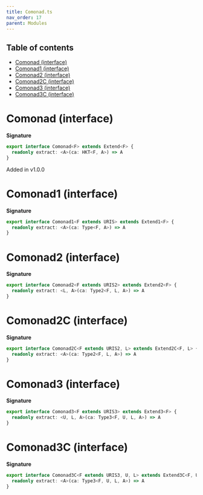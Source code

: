 ```yaml
---
title: Comonad.ts
nav_order: 17
parent: Modules
---
```


<h2 class="text-delta">Table of contents</h2>

- [Comonad (interface)](#comonad-interface)
- [Comonad1 (interface)](#comonad1-interface)
- [Comonad2 (interface)](#comonad2-interface)
- [Comonad2C (interface)](#comonad2c-interface)
- [Comonad3 (interface)](#comonad3-interface)
- [Comonad3C (interface)](#comonad3c-interface)

# Comonad (interface)

**Signature**

```ts
export interface Comonad<F> extends Extend<F> {
  readonly extract: <A>(ca: HKT<F, A>) => A
}
```

Added in v1.0.0

# Comonad1 (interface)

**Signature**

```ts
export interface Comonad1<F extends URIS> extends Extend1<F> {
  readonly extract: <A>(ca: Type<F, A>) => A
}
```

# Comonad2 (interface)

**Signature**

```ts
export interface Comonad2<F extends URIS2> extends Extend2<F> {
  readonly extract: <L, A>(ca: Type2<F, L, A>) => A
}
```

# Comonad2C (interface)

**Signature**

```ts
export interface Comonad2C<F extends URIS2, L> extends Extend2C<F, L> {
  readonly extract: <A>(ca: Type2<F, L, A>) => A
}
```

# Comonad3 (interface)

**Signature**

```ts
export interface Comonad3<F extends URIS3> extends Extend3<F> {
  readonly extract: <U, L, A>(ca: Type3<F, U, L, A>) => A
}
```

# Comonad3C (interface)

**Signature**

```ts
export interface Comonad3C<F extends URIS3, U, L> extends Extend3C<F, U, L> {
  readonly extract: <A>(ca: Type3<F, U, L, A>) => A
}
```
